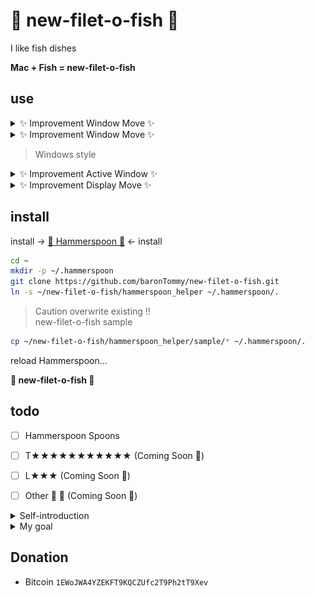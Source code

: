 # 🍔 new-filet-o-fish 🍟
I like fish dishes


**Mac + Fish = new-filet-o-fish**

## use

<details>
<summary> ✨ Improvement Window Move ✨ </summary>

![position](https://github.com/baronTommy/new-filet-o-fish/blob/master/doc/img/helper/position.gif)

</details>


<details>
<summary> 
✨ Improvement Window Move ✨ 


> Windows style


</summary>

![repetition_next_display](https://github.com/baronTommy/new-filet-o-fish/blob/master/doc/img/helper/repetition_next_display.gif)

> ![blue-screen](https://github.com/baronTommy/new-filet-o-fish/blob/master/doc/img/readme/blue-screen.jpg)
</details>


<details>
<summary> ✨ Improvement Active Window ✨ </summary>

![focus_lr](https://github.com/baronTommy/new-filet-o-fish/blob/master/doc/img/helper/focus_lr.gif)
![focus_ud](https://github.com/baronTommy/new-filet-o-fish/blob/master/doc/img/helper/focus_ud.gif)

</details>



<details>
<summary> ✨ Improvement Display Move ✨ </summary>

![next_display](https://github.com/baronTommy/new-filet-o-fish/blob/master/doc/img/helper/next_display.gif)

</details>


## install

install -> [👑 Hammerspoon 👑](http://www.hammerspoon.org/) <- install


```sh
cd ~
mkdir -p ~/.hammerspoon
git clone https://github.com/baronTommy/new-filet-o-fish.git
ln -s ~/new-filet-o-fish/hammerspoon_helper ~/.hammerspoon/.
```
> Caution overwrite existing ‼️  
> new-filet-o-fish sample
```sh
cp ~/new-filet-o-fish/hammerspoon_helper/sample/* ~/.hammerspoon/.
```

reload Hammerspoon...

**🍔 new-filet-o-fish 🍟**

## todo
- [ ] Hammerspoon Spoons
- [ ] T★★★★★★★★★★★ (Coming Soon 🌷)
- [ ] L★★★ (Coming Soon 🌷)
- [ ] Other 🍕 🍻 (Coming Soon 🌷)


<details>
<summary> Self-introduction </summary>

### 私は、焼魚が好きです。 🔥 🐟 🔥
![fish](https://github.com/baronTommy/new-filet-o-fish/blob/master/doc/img/readme/fish.jpg)

### 英語苦手なんで、そこんとこよろ ^ ^ 🍭  🍼
![week](https://github.com/baronTommy/new-filet-o-fish/blob/master/doc/img/readme/week.jpg)


</details>


<details>
<summary> My goal </summary>


## My goal
### ✨ Mac Improvemen 🔜  Goodbye Difficult Mac 💣
![cat](https://github.com/baronTommy/new-filet-o-fish/blob/master/doc/img/readme/cat.gif) ![bomber](https://github.com/baronTommy/new-filet-o-fish/blob/master/doc/img/readme/bomber.gif)


</details>

## Donation
- Bitcoin `1EWoJWA4YZEKFT9KQCZUfc2T9Ph2tT9Xev`
